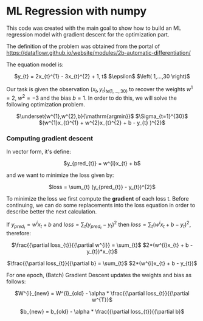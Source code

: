 # ML Regression with numpy

This code was created with the main goal to show how to build an ML regression model with gradient descent for the optimization part.

The definition of the problem was obtained from the portal of https://dataflowr.github.io/website/modules/2b-automatic-differentiation/

The equation model is: 

<p align="center">
$y_{t} = 2x_{t}^{1} - 3x_{t}^{2} + 1, t$ $\epsilon$ $\left( 1,...,30 \right)$
</p>

Our task is given the observation $\left( x_{t},y_{t} \right)_{t\epsilon(1,...,30)}$ to recover the weights $w^{1}=2$, $w^{2}=-3$ and the bias $b=1$. In order to do this, we will solve the following optimization problem. 

<p align="center">
$\underset{w^{1},w^{2},b}{\mathrm{argmin}}$ $\Sigma_{t=1}^{30}$ $(w^{1}x_{t}^{1} + w^{2}x_{t}^{2} + b - y_{t} )^{2}$
</p>

### Computing gradient descent

In vector form, it's define: 

<p align="center">
$y_{pred_{t}} = w^{i}x_{t} + b$
</p>

and we want to minimize the loss given by:

<p align="center">
$loss = \sum_{t} (y_{pred_{t}} - y_{t})^{2}$
</p>

To minimize the loss we first compute the **gradient** of each loss t. Before continuing, we can do some replacements into the loss equation in order to describe better the next calculation.

If $y_{pred_{t}} = w^{i}x_{t} + b$ and $loss = \sum_{t} (y_{pred_{t}} - y_{t})^{2}$ then $loss = \sum_{t} (w^{i}x_{t} + b - y_{t})^{2}$, therefore:

<p align="center">
$\frac{{\partial loss_{t}}{{\partial w^{i}} = \sum_{t}$ $2*(w^{i}x_{t} + b - y_{t})*x_{t}$
</p>

<p align="center">
$\frac{{\partial loss_{t}}{{\partial b} = \sum_{t}$ $2*(w^{i}x_{t} + b - y_{t})$
</p>


For one epoch, (Batch) Gradient Descent updates the weights and bias as follows:

<p align="center">
$W^{i}_{new} = W^{i}_{old} - \alpha * \frac{{\partial loss_{t}}{{\partial w^{T}}$
</p>

<p align="center">
$b_{new} = b_{old} - \alpha * \frac{{\partial loss_{t}}{{\partial b}$
</p>






